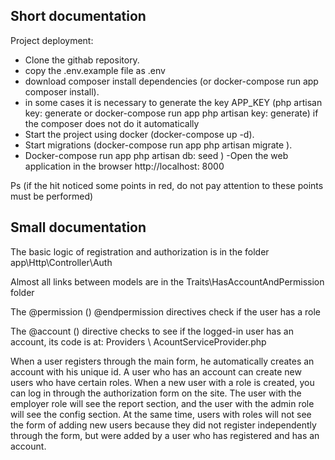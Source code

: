 ## Short documentation

Project deployment:
- Clone the githab repository.
- copy the .env.example file as .env
- download composer install dependencies (or docker-compose run app composer install).
- in some cases it is necessary to generate the key APP_KEY (php artisan key: generate or docker-compose run app php artisan key: generate) if the composer does not do it automatically
- Start the project using docker (docker-compose up -d).
- Start migrations (docker-compose run app php artisan migrate
  ).
- Docker-compose run app php artisan db: seed
  )
  -Open the web application in the browser http://localhost: 8000

Ps (if the hit noticed some points in red, do not pay attention to these points must be performed)

## Small documentation
The basic logic of registration and authorization is in the folder app\Http\Controller\Auth

Almost all links between models are in the Traits\HasAccountAndPermission folder

The @permission () @endpermission directives check if the user has a role

The @account () directive checks to see if the logged-in user has an account, its code is at: Providers \ AcountServiceProvider.php

When a user registers through the main form, he automatically creates an account with his unique id. A user who has an account can create new users who have certain roles. When a new user with a role is created, you can log in through the authorization form on the site. The user with the employer role will see the report section, and the user with the admin role will see the config section. At the same time, users with roles will not see the form of adding new users because they did not register independently through the form, but were added by a user who has registered and has an account.

